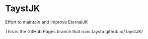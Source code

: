 # TaystJK
Effort to maintain and improve EternalJK

This is the GitHub Pages branch that runs 
taysta.github.io/TaystJK/ 
